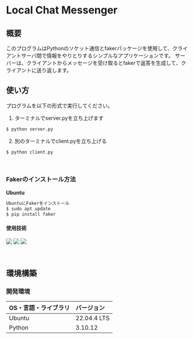 # Local Chat Messenger

## 概要
このプログラムはPythonのソケット通信とfakerパッケージを使用して、クライアントサーバ間で情報をやりとりするシンプルなアプリケーションです。
サーバーは、クライアントからメッセージを受け取るとfakerで返答を生成して、クライアントに送り返します。

## 使い方

プログラムを以下の形式で実行してください。

1. ターミナルでserver.pyを立ち上げます
```bash
$ python server.py
```
2. 別のターミナルでclient.pyを立ち上げる
```bash
$ python client.py
```
&nbsp;

### Fakerのインストール方法
**Ubuntu**
```bash
UbuntuにFakerをインストール
$ sudo apt update
$ pip install faker
```
#### 使用技術
<p style="display: inline">
<img src="https://img.shields.io/badge/-Linux-212121.svg?logo=linux&style=popout">
<img src="https://img.shields.io/badge/-Python-FFC107.svg?logo=python&style=popout">
<img src="https://img.shields.io/badge/-Faker-007ec6.svg?logo=python&style=popout">
</p>

&nbsp;

## 環境構築
### 開発環境
| OS・言語・ライブラリ | バージョン |
| :------- | :------ |
| Ubuntu | 22.04.4 LTS |
| Python | 3.10.12 |

&nbsp;
